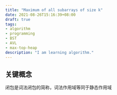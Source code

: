 ```yaml
---
title: "Maximum of all subarrays of size k"
date: 2021-08-26T15:16:39+08:00
draft: true
tags:
- algorithm
- programming
- BST
- AVL
- max-top-heap
description: "I am learning algorithm."
---
```


## 关键概念

闭包是词法闭包的简称，词法作用域等同于静态作用域



